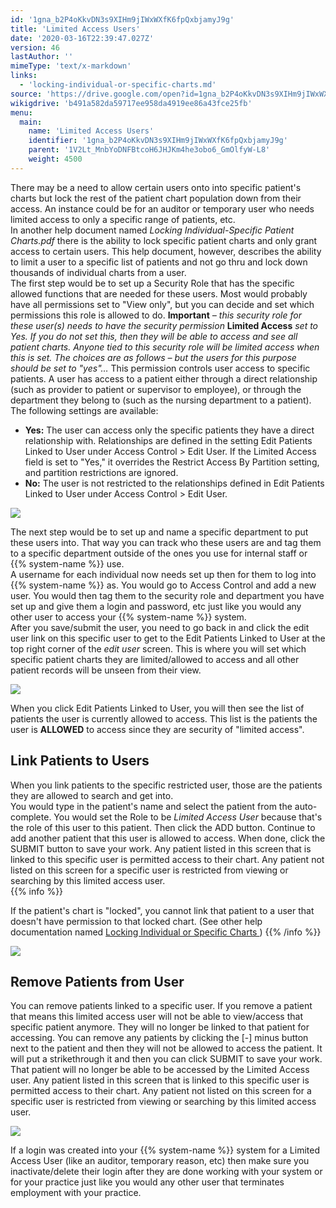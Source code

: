 ```yaml
---
id: '1gna_b2P4oKkvDN3s9XIHm9jIWxWXfK6fpQxbjamyJ9g'
title: 'Limited Access Users'
date: '2020-03-16T22:39:47.027Z'
version: 46
lastAuthor: ''
mimeType: 'text/x-markdown'
links:
  - 'locking-individual-or-specific-charts.md'
source: 'https://drive.google.com/open?id=1gna_b2P4oKkvDN3s9XIHm9jIWxWXfK6fpQxbjamyJ9g'
wikigdrive: 'b491a582da59717ee958da4919ee86a43fce25fb'
menu:
  main:
    name: 'Limited Access Users'
    identifier: '1gna_b2P4oKkvDN3s9XIHm9jIWxWXfK6fpQxbjamyJ9g'
    parent: '1V2Lt_MnbYoDNFBtcoH6JHJKm4he3obo6_GmOlfyW-L8'
    weight: 4500
---
```

There may be a need to allow certain users onto into specific patient's charts but lock the rest of the patient chart population down from their access. An instance could be for an auditor or temporary user who needs limited access to only a specific range of patients, etc.  
In another help document named *Locking Individual-Specific Patient Charts.pdf* there is the ability to lock specific patient charts and only grant access to certain users. This help document, however, describes the ability to limit a user to a specific list of patients and not go thru and lock down thousands of individual charts from a user.  
The first step would be to set up a Security Role that has the specific allowed functions that are needed for these users. Most would probably have all permissions set to "View only", but you can decide and set which permissions this role is allowed to do. **Important** *– this security role for these user(s) needs to have the security permission* **Limited Access** *set to Yes. If you do not set this, then they will be able to access and see all patient charts. Anyone tied to this security role will be limited access when this is set. The choices are as follows – but the users for this purpose should be set to "yes"…* This permission controls user access to specific patients. A user has access to a patient either through a direct relationship (such as provider to patient or supervisor to employee), or through the department they belong to (such as the nursing department to a patient). The following settings are available:
* <strong>Yes:</strong> The user can access only the specific patients they have a direct relationship with. Relationships are defined in the setting Edit Patients Linked to User under Access Control > Edit User. If the Limited Access field is set to "Yes," it overrides the Restrict Access By Partition setting, and partition restrictions are ignored.
* <strong>No:</strong> The user is not restricted to the relationships defined in Edit Patients Linked to User under Access Control > Edit User.
  
![](../limited-access-users.assets/f38d1eed73537e8176ea3f37990a59bc.png)  

The next step would be to set up and name a specific department to put these users into. That way you can track who these users are and tag them to a specific department outside of the ones you use for internal staff or {{% system-name %}} use.  
A username for each individual now needs set up then for them to log into {{% system-name %}} as. You would go to Access Control and add a new user. You would then tag them to the security role and department you have set up and give them a login and password, etc just like you would any other user to access your {{% system-name %}} system.  
After you save/submit the user, you need to go back in and click the edit user link on this specific user to get to the Edit Patients Linked to User at the top right corner of the *edit user* screen. This is where you will set which specific patient charts they are limited/allowed to access and all other patient records will be unseen from their view.
  
![](../limited-access-users.assets/16e48d05700b6b62a9e0ecb68f2518ba.png)  

When you click Edit Patients Linked to User, you will then see the list of patients the user is currently allowed to access. This list is the patients the user is **ALLOWED** to access since they are security of "limited access".
  
## Link Patients to Users  
  
When you link patients to the specific restricted user, those are the patients they are allowed to search and get into.  
You would type in the patient's name and select the patient from the auto-complete. You would set the Role to be *Limited Access User* because that's the role of this user to this patient. Then click the ADD button. Continue to add another patient that this user is allowed to access. When done, click the SUBMIT button to save your work. Any patient listed in this screen that is linked to this specific user is permitted access to their chart. Any patient not listed on this screen for a specific user is restricted from viewing or searching by this limited access user.  
{{% info %}}

If the patient's chart is "locked", you cannot link that patient to a user that doesn't have permission to that locked chart. (See other help documentation named [Locking Individual or Specific Charts ](locking-individual-or-specific-charts.md))
{{% /info %}}
  
![](../limited-access-users.assets/9f08f42146ae8fb441d4c12f7c8cd35a.png)  

  
## Remove Patients from User  

You can remove patients linked to a specific user. If you remove a patient that means this limited access user will not be able to view/access that specific patient anymore. They will no longer be linked to that patient for accessing.
You can remove any patients by clicking the [-] minus button next to the patient and then they will not be allowed to access the patient. It will put a strikethrough it and then you can click SUBMIT to save your work. That patient will no longer be able to be accessed by the Limited Access user. Any patient listed in this screen that is linked to this specific user is permitted access to their chart. Any patient not listed on this screen for a specific user is restricted from viewing or searching by this limited access user.
  
![](../limited-access-users.assets/2e34d361856b62183482763b5d9f5743.png)  

If a login was created into your {{% system-name %}} system for a Limited Access User (like an auditor, temporary reason, etc) then make sure you inactivate/delete their login after they are done working with your system or for your practice just like you would any other user that terminates employment with your practice.

